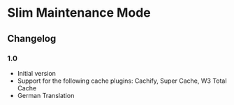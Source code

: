 # Slim Maintenance Mode
## Changelog
### 1.0
* Initial version
* Support for the following cache plugins: Cachify, Super Cache, W3 Total Cache
* German Translation
